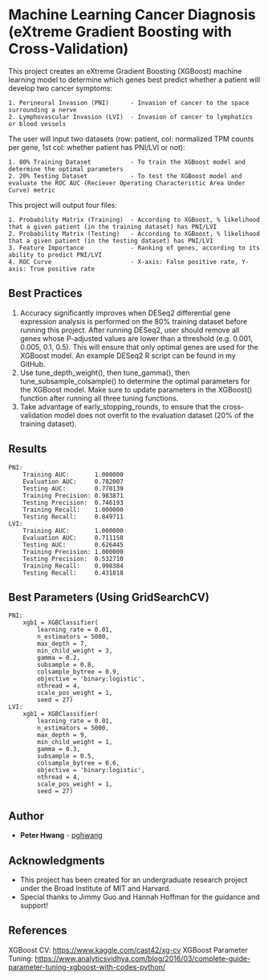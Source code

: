 # Machine Learning Cancer Diagnosis (eXtreme Gradient Boosting with Cross-Validation)
This project creates an eXtreme Gradient Boosting (XGBoost) machine learning model to determine which genes best predict whether a patient will develop two cancer symptoms: 

    1. Perineural Invasion (PNI)      - Invasion of cancer to the space surrounding a nerve
    2. Lymphovascular Invasion (LVI)  - Invasion of cancer to lymphatics or blood vessels

The user will input two datasets 
(row: patient, col: normalized TPM counts per gene, 1st col: whether patient has PNI/LVI or not):

    1. 80% Training Dataset           - To train the XGBoost model and determine the optimal parameters
    2. 20% Testing Dataset            - To test the XGBoost model and evaluate the ROC AUC (Reciever Operating Characteristic Area Under Curve) metric

This project will output four files:

    1. Probability Matrix (Training)  - According to XGBoost, % likelihood that a given patient (in the training dataset) has PNI/LVI
    2. Probability Matrix (Testing)   - According to XGBoost, % likelihood that a given patient (in the testing dataset) has PNI/LVI
    3. Feature Importance             - Ranking of genes, according to its ability to predict PNI/LVI
    4. ROC Curve                      - X-axis: False positive rate, Y-axis: True positive rate

## Best Practices

1. Accuracy significantly improves when DESeq2 differential gene expression analysis is performed on the 80% training dataset before running this project. After running DESeq2, user should remove all genes whose P-adjusted values are lower than a threshold (e.g. 0.001, 0.005, 0.1, 0.5). This will ensure that only optimal genes are used for the XGBoost model. An example DESeq2 R script can be found in my GitHub.
2. Use tune_depth_weight(), then tune_gamma(), then tune_subsample_colsample() to determine the optimal parameters for the XGBoost model. Make sure to update parameters in the XGBoost() function after running all three tuning functions.
3. Take advantage of early_stopping_rounds, to ensure that the cross-validation model does not overfit to the evaluation dataset (20% of the training dataset).

## Results

    PNI:
        Training AUC:       1.000000
        Evaluation AUC:     0.782007
        Testing AUC:        0.770139
        Training Precision: 0.983871
        Testing Precision:  0.746193
        Training Recall:    1.000000
        Testing Recall:     0.849711
    LVI:
        Training AUC:       1.000000
        Evaluation AUC:     0.711158
        Testing AUC:        0.626445
        Training Precision: 1.000000
        Testing Precision:  0.532710
        Training Recall:    0.998384
        Testing Recall:     0.431818

## Best Parameters (Using GridSearchCV)

    PNI:
        xgb1 = XGBClassifier(
            learning_rate = 0.01,
            n_estimators = 5000,
            max_depth = 7,
            min_child_weight = 3,
            gamma = 0.2,
            subsample = 0.8,
            colsample_bytree = 0.9,
            objective = 'binary:logistic',
            nthread = 4,
            scale_pos_weight = 1,
            seed = 27)
    LVI:
        xgb1 = XGBClassifier(
            learning_rate = 0.01,
            n_estimators = 5000,
            max_depth = 9,
            min_child_weight = 1,
            gamma = 0.3,
            subsample = 0.5,
            colsample_bytree = 0.6,
            objective = 'binary:logistic',
            nthread = 4,
            scale_pos_weight = 1,
            seed = 27)

## Author

* **Peter Hwang** - [pghwang](https://github.com/pghwang)

## Acknowledgments

* This project has been created for an undergraduate research project under the Broad Institute of MIT and Harvard.
* Special thanks to Jimmy Guo and Hannah Hoffman for the guidance and support!

## References

XGBoost CV: https://www.kaggle.com/cast42/xg-cv
XGBoost Parameter Tuning: https://www.analyticsvidhya.com/blog/2016/03/complete-guide-parameter-tuning-xgboost-with-codes-python/
